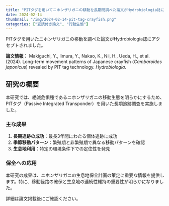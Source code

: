 ```yaml
---
title: "PITタグを用いてニホンザリガニの移動を長期間調べた論文がHydrobiologia誌にアクセプトされました"
date: 2024-02-14
thumbnail: "/img/2024-02-14-pit-tag-crayfish.png"
categories: ["査読付き論文", "行動生態"]
---
```


PITタグを用いたニホンザリガニの移動を調べた論文がHydrobiologia誌にアクセプトされました。

**論文情報：**
Makiguchi, Y., Iimura, Y., Nakao, K., Nii, H., Ueda, H., et al. (2024). Long-term movement patterns of Japanese crayfish (*Cambaroides japonicus*) revealed by PIT tag technology. *Hydrobiologia*.

## 研究の概要

本研究では、絶滅危惧種であるニホンザリガニの移動生態を明らかにするため、PITタグ（Passive Integrated Transponder）を用いた長期追跡調査を実施しました。

### 主な成果

1. **長期追跡の成功**：最長3年間にわたる個体追跡に成功
2. **季節移動パターン**：繁殖期と非繁殖期で異なる移動パターンを確認
3. **生息地利用**：特定の環境条件下での定住性を発見

### 保全への応用

本研究の成果は、ニホンザリガニの生息地保全計画の策定に重要な情報を提供します。特に、移動経路の確保と生息地の連続性維持の重要性が明らかになりました。

詳細は論文掲載後にご確認ください。
